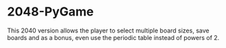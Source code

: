 # 2048-PyGame
This 2040 version allows the player to select multiple board sizes, save boards and as a bonus, even use the periodic table instead of powers of 2.
